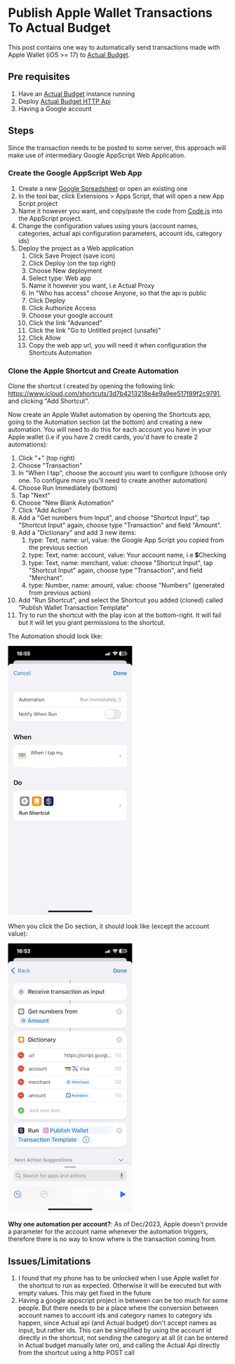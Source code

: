 # Publish Apple Wallet Transactions To Actual Budget

This post contains one way to automatically send transactions made with Apple Wallet (iOS >= 17) to [Actual Budget](https://actualbudget.org).

## Pre requisites

1. Have an [Actual Budget](https://actualbudget.org/docs/install/docker) instance running
1. Deploy [Actual Budget HTTP Api](https://github.com/jhonderson/actual-http-api/tree/main)
1. Having a Google account

## Steps

Since the transaction needs to be posted to some server, this approach will make use of intermediary Google AppScript Web Application.

### Create the Google AppScript Web App

1. Create a new [Google Spreadsheet](https://docs.google.com/spreadsheets/) or open an existing one
1. In the tool bar, click Extensions > Apps Script, that will open a new App Script project
1. Name it however you want, and copy/paste the code from [Code.js](./Code.js) into the AppScript project.
1. Change the configuration values using yours (account names, categories, actual api configuration parameters, account ids, category ids)
1. Deploy the project as a Web application
   1. Click Save Project (save icon)
   1. Click Deploy (on the top right)
   1. Choose New deployment
   1. Select type: Web app
   1. Name it however you want, i.e Actual Proxy
   1. In "Who has access" choose Anyone, so that the api is public
   1. Click Deploy
   1. Click Authorize Access
   1. Choose your google account
   1. Click the link "Advanced"
   1. Click the link "Go to Untitled project (unsafe)"
   1. Click Allow
   1. Copy the web app url, you will need it when configuration the Shortcuts Automation

### Clone the Apple Shortcut and Create Automation

Clone the shortcut I created by opening the following link: https://www.icloud.com/shortcuts/3d7b4213218e4e9a9ee517f89f2c9791, and clicking "Add Shortcut".

Now create an Apple Wallet automation by opening the Shortcuts app, going to the Automation section (at the bottom) and creating a new automation. You will need to do this for each account you have in your Apple wallet (i.e if you have 2 credit cards, you'd have to create 2 automations):
1. Click "+" (top right)
1. Choose "Transaction"
1. In "When I tap", choose the account you want to configure (choose only one. To configure more you'll need to create another automation)
1. Choose Run Immediately (bottom)
1. Tap "Next"
1. Choose "New Blank Automation"
1. Click "Add Action"
1. Add a "Get numbers from Input", and choose "Shortcut Input", tap "Shortcut Input" again, choose type "Transaction" and field "Amount".
1. Add a "Dictionary" and add 3 new items:
   1. type: Text, name: url, value: the Google App Script you copied from the previous section
   1. type: Text, name: account, value: Your account name, i.e 💲Checking
   1. type: Text, name: merchant, value: choose "Shortcut Input", tap "Shortcut Input" again, choose type "Transaction", and field "Merchant".
   1. type: Number, name: amount, value: choose "Numbers" (generated from previous action)
1. Add "Run Shortcut", and select the Shortcut you added (cloned) called "Publish Wallet Transaction Template"
1. Try to run the shortcut with the play icon at the bottom-right. It will fail but it will let you grant permissions to the shortcut.

The Automation should look like:

![](screenshots/automation.jpg)

When you click the Do section, it should look like (except the account value):

![](screenshots/run-shortcut.jpg)



**Why one automation per account?**: As of Dec/2023, Apple doesn't provide a parameter for the account name whenever the automation triggers, therefore there is no way to know where is the transaction coming from.

## Issues/Limitations

1. I found that my phone has to be unlocked when I use Apple wallet for the shortcut to run as expected. Otherwise it will be executed but with empty values. This may get fixed in the future
1. Having a google appscript project in between can be too much for some people. But there needs to be a place where the conversion between account names to account ids and category names to category ids happen, since Actual api (and Actual budget) don't accept names as input, but rather ids. This can be simplified by using the account id directly in the shortcut, not sending the category at all (it can be entered in Actual budget manually later on), and calling the Actual Api directly from the shortcut using a http POST call

